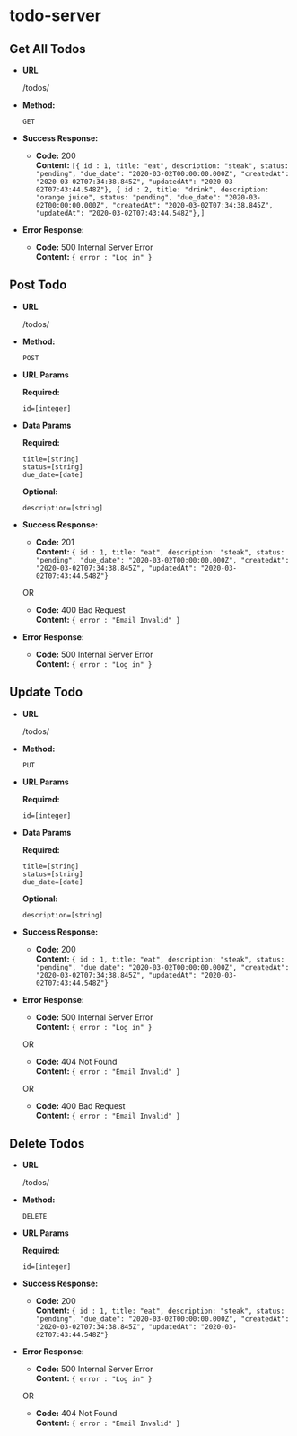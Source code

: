 # todo-server

**Get All Todos**
----

* **URL**

  /todos/

* **Method:**
  
  `GET`
  
* **Success Response:**
  
  * **Code:** 200 <br />
    **Content:** `[{ id : 1, title: "eat", description: "steak", status: "pending", "due_date": "2020-03-02T00:00:00.000Z", "createdAt": "2020-03-02T07:34:38.845Z", "updatedAt": "2020-03-02T07:43:44.548Z"}, { id : 2, title: "drink", description: "orange juice", status: "pending", "due_date": "2020-03-02T00:00:00.000Z", "createdAt": "2020-03-02T07:34:38.845Z", "updatedAt": "2020-03-02T07:43:44.548Z"},]`
 
* **Error Response:**

  * **Code:** 500 Internal Server Error <br />
    **Content:** `{ error : "Log in" }`

**Post Todo**
----

* **URL**

  /todos/

* **Method:**
  
  `POST`

*  **URL Params**

   **Required:**
 
   `id=[integer]`

* **Data Params**

  **Required:**

  `title=[string]`<br />
  `status=[string]`<br />
  `due_date=[date]`

   **Optional:**
 
   `description=[string]`
  
* **Success Response:**
  
  * **Code:** 201 <br />
    **Content:** `{ id : 1, title: "eat", description: "steak", status: "pending", "due_date": "2020-03-02T00:00:00.000Z", "createdAt": "2020-03-02T07:34:38.845Z", "updatedAt": "2020-03-02T07:43:44.548Z"}`

  OR

  * **Code:** 400 Bad Request <br />
    **Content:** `{ error : "Email Invalid" }`
 
* **Error Response:**

  * **Code:** 500 Internal Server Error <br />
    **Content:** `{ error : "Log in" }`

**Update Todo**
----

* **URL**

  /todos/

* **Method:**
  
  `PUT`

*  **URL Params**

   **Required:**
 
   `id=[integer]`

* **Data Params**

  **Required:**

  `title=[string]`<br />
  `status=[string]`<br />
  `due_date=[date]`

   **Optional:**
 
   `description=[string]`
  
* **Success Response:**
  
  * **Code:** 200 <br />
    **Content:** `{ id : 1, title: "eat", description: "steak", status: "pending", "due_date": "2020-03-02T00:00:00.000Z", "createdAt": "2020-03-02T07:34:38.845Z", "updatedAt": "2020-03-02T07:43:44.548Z"}`
 
* **Error Response:**

  * **Code:** 500 Internal Server Error <br />
    **Content:** `{ error : "Log in" }`

  OR

  * **Code:** 404 Not Found <br />
    **Content:** `{ error : "Email Invalid" }`

  OR

  * **Code:** 400 Bad Request <br />
    **Content:** `{ error : "Email Invalid" }`

**Delete Todos**
----

* **URL**

  /todos/

* **Method:**
  
  `DELETE`

*  **URL Params**

   **Required:**
 
   `id=[integer]`
  
* **Success Response:**
  
  * **Code:** 200 <br />
    **Content:** `{ id : 1, title: "eat", description: "steak", status: "pending", "due_date": "2020-03-02T00:00:00.000Z", "createdAt": "2020-03-02T07:34:38.845Z", "updatedAt": "2020-03-02T07:43:44.548Z"}`
 
* **Error Response:**

  * **Code:** 500 Internal Server Error <br />
    **Content:** `{ error : "Log in" }`

  OR

  * **Code:** 404 Not Found <br />
    **Content:** `{ error : "Email Invalid" }`
